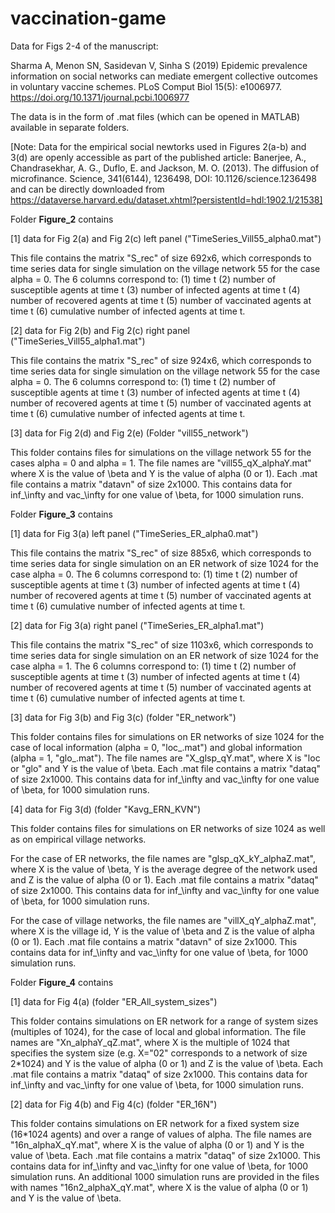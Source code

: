 # vaccination-game

Data for Figs 2-4 of the manuscript:

Sharma A, Menon SN, Sasidevan V, Sinha S (2019) Epidemic prevalence information on social networks can mediate emergent collective outcomes in voluntary vaccine schemes. PLoS Comput Biol 15(5): e1006977. 
https://doi.org/10.1371/journal.pcbi.1006977

The data is in the form of .mat files (which can be opened in MATLAB) available in separate folders.

[Note: Data for the empirical social newtorks used in Figures 2(a-b) and 3(d) are openly accessible as part of the published article: Banerjee, A., Chandrasekhar, A. G., Duflo, E. and Jackson, M. O. (2013). The diffusion of microfinance. Science, 341(6144), 1236498, DOI: 10.1126/science.1236498 and can be directly downloaded from https://dataverse.harvard.edu/dataset.xhtml?persistentId=hdl:1902.1/21538]

Folder **Figure_2** contains

[1] data for Fig 2(a) and Fig 2(c) left panel ("TimeSeries_Vill55_alpha0.mat")

This file contains the matrix "S_rec" of size 692x6, which corresponds to time series data for single simulation on the village network 55 for the case alpha = 0. The 6 columns correspond to: (1) time t (2) number of susceptible agents at time t (3) number of infected agents at time t (4) number of recovered agents at time t (5) number of vaccinated agents at time t (6) cumulative number of infected agents at time t.

[2] data for Fig 2(b) and Fig 2(c) right panel ("TimeSeries_Vill55_alpha1.mat")

This file contains the matrix "S_rec" of size 924x6, which corresponds to time series data for single simulation on the village network 55 for the case alpha = 0. The 6 columns correspond to: (1) time t (2) number of susceptible agents at time t (3) number of infected agents at time t (4) number of recovered agents at time t (5) number of vaccinated agents at time t (6) cumulative number of infected agents at time t.

[3] data for Fig 2(d) and Fig 2(e) (Folder "vill55_network")

This folder contains files for simulations on the village network 55 for the cases alpha = 0 and alpha = 1. The file names are "vill55_qX_alphaY.mat" where X is the value of \beta and Y is the value of alpha (0 or 1). Each .mat file contains a matrix "datavn" of size 2x1000. This contains data for inf_\infty and vac_\infty for one value of \beta, for 1000 simulation runs.

Folder **Figure_3** contains

[1] data for Fig 3(a) left panel ("TimeSeries_ER_alpha0.mat")

This file contains the matrix "S_rec" of size 885x6, which corresponds to time series data for single simulation on an ER network of size 1024 for the case alpha = 0. The 6 columns correspond to: (1) time t (2) number of susceptible agents at time t (3) number of infected agents at time t (4) number of recovered agents at time t (5) number of vaccinated agents at time t (6) cumulative number of infected agents at time t.

[2] data for Fig 3(a) right panel ("TimeSeries_ER_alpha1.mat")

This file contains the matrix "S_rec" of size 1103x6, which corresponds to time series data for single simulation on an ER network of size 1024 for the case alpha = 1. The 6 columns correspond to: (1) time t (2) number of susceptible agents at time t (3) number of infected agents at time t (4) number of recovered agents at time t (5) number of vaccinated agents at time t (6) cumulative number of infected agents at time t.

[3] data for Fig 3(b) and Fig 3(c) (folder "ER_network")

This folder contains files for simulations on ER networks of size 1024 for the case of local information (alpha = 0, "loc_.mat") and global information (alpha = 1, "glo_.mat"). The file names are "X_glsp_qY.mat", where X is "loc or "glo" and Y is the value of \beta. Each .mat file contains a matrix "dataq" of size 2x1000. This contains data for inf_\infty and vac_\infty for one value of \beta, for 1000 simulation runs.

[4] data for Fig 3(d) (folder "Kavg_ERN_KVN")

This folder contains files for simulations on ER networks of size 1024 as well as on empirical village networks.

For the case of ER networks, the file names are "glsp_qX_kY_alphaZ.mat", where X is the value of \beta, Y is the average degree of the network used and Z is the value of alpha (0 or 1). Each .mat file contains a matrix "dataq" of size 2x1000. This contains data for inf_\infty and vac_\infty for one value of \beta, for 1000 simulation runs.

For the case of village networks, the file names are "villX_qY_alphaZ.mat", where X is the village id, Y is the value of \beta and Z is the value of alpha (0 or 1). Each .mat file contains a matrix "datavn" of size 2x1000. This contains data for inf_\infty and vac_\infty for one value of \beta, for 1000 simulation runs.

Folder **Figure_4** contains

[1] data for Fig 4(a) (folder "ER_All_system_sizes")

This folder contains simulations on ER network for a range of system sizes (multiples of 1024), for the case of local and global information. The file names are "Xn_alphaY_qZ.mat", where X is the multiple of 1024 that specifies the system size (e.g. X="02" corresponds to a network of size 2*1024) and Y is the value of alpha (0 or 1) and Z is the value of \beta. Each .mat file contains a matrix "dataq" of size 2x1000. This contains data for inf_\infty and vac_\infty for one value of \beta, for 1000 simulation runs.

[2] data for Fig 4(b) and Fig 4(c) (folder "ER_16N")

This folder contains simulations on ER network for a fixed system size (16*1024 agents) and over a range of values of alpha. The file names are "16n_alphaX_qY.mat", where X is the value of alpha (0 or 1) and Y is the value of \beta. Each .mat file contains a matrix "dataq" of size 2x1000. This contains data for inf_\infty and vac_\infty for one value of \beta, for 1000 simulation runs. An additional 1000 simulation runs are provided in the files with names "16n2_alphaX_qY.mat", where X is the value of alpha (0 or 1) and Y is the value of \beta.
